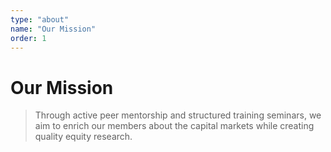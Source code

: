 ```yaml
---
type: "about"
name: "Our Mission"
order: 1
---
```


# Our Mission

> Through active peer mentorship and structured training seminars, we aim to enrich our members about the capital markets while creating quality equity research.
